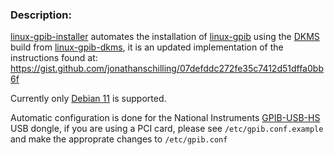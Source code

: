 
### Description:
[linux-gpib-installer](https://github.com/jakeogh/linux-gpib-installer) automates the installation of [linux-gpib](https://linux-gpib.sourceforge.io/) using the [DKMS](https://github.com/dell/dkms) build from [linux-gpib-dkms](https://github.com/drogenlied/linux-gpib-dkms), it is an updated implementation of the instructions found at: https://gist.github.com/jonathanschilling/07defddc272fe35c7412d51dffa0bb6f

Currently only [Debian 11](https://www.linuxtechi.com/how-to-install-debian-11-bullseye/) is supported.

Automatic configuration is done for the National Instruments [GPIB-USB-HS](https://knowledge.ni.com/KnowledgeArticleDetails?id=kA00Z000000P8kcSAC) USB dongle, if you are using a PCI card, please see `/etc/gpib.conf.example` and make the approprate changes to `/etc/gpib.conf`

